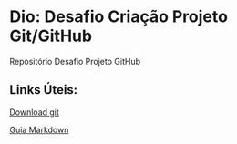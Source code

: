 # Dio: Desafio Criação Projeto Git/GitHub
Repositório Desafio Projeto GitHub

## Links Úteis:
[Download git](https://git-scm.com/download/win)

[Guia Markdown](https://www.markdownguide.org/)
